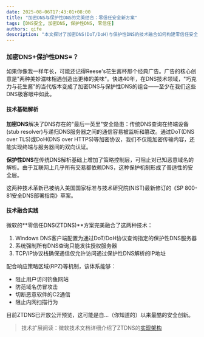 ```yaml
---
date: 2025-08-06T17:43:01+08:00
title: "加密DNS与保护性DNS的完美结合：零信任安全新方案"
tags: [DNS安全, 加密DNS, 保护性DNS, 零信任]
authors: qife
description: "本文探讨了加密DNS(DoT/DoH)与保护性DNS的技术融合如何构建零信任安全架构，详细解析了微软ZTDNS方案的工作原理及其在防范网络威胁中的关键作用。"
---
```


### 加密DNS+保护性DNS=？

如果你像我一样年长，可能还记得Reese's花生酱杯那个经典广告。广告的核心创意是"两种美妙滋味相遇创造出更棒的美味"。快进40年，在DNS技术领域，"巧克力与花生酱"的当代版本变成了加密DNS与保护性DNS的组合——至少在我们这些DNS极客眼中如此。

#### 技术基础解析

**加密DNS**解决了DNS存在的"最后一英里"安全隐患：传统DNS查询在终端设备(stub resolver)与递归DNS服务器之间的通信容易被监听和篡改。通过DoT(DNS over TLS)或DoH(DNS over HTTPS)等加密协议，我们不仅能加密传输内容，还能实现终端与服务器间的双向认证。

**保护性DNS**在传统DNS解析基础上增加了策略控制层，可阻止对已知恶意域名的解析。由于互联网上几乎所有交易都依赖DNS，这种保护机制形成了普适性的安全层。

这两种技术革新已被纳入美国国家标准与技术研究院(NIST)最新修订的《SP 800-81安全DNS部署指南》草案。

#### 技术融合实践

微软的**零信任DNS(ZTDNS)**方案完美融合了这两种技术：
1. Windows DNS客户端配置为通过DoT/DoH协议查询指定的保护性DNS服务器
2. 系统强制所有DNS查询只能发往授权服务器
3. TCP/IP协议栈确保通信仅允许访问通过保护性DNS解析的IP地址

配合响应策略区域(RPZ)等机制，该体系能够：
- 阻止用户访问钓鱼网站
- 防范域名仿冒攻击
- 切断恶意软件的C2通信
- 阻止内网扫描行为

目前ZTDNS已开放公开预览，这可能是自...（你知道的）以来最酷的安全创新。

> 技术扩展阅读：微软技术文档详细介绍了ZTDNS的[实现架构](https://example.com/ztdns-tech)